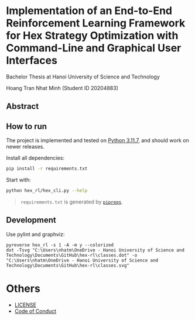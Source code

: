 # Implementation of an End-to-End Reinforcement Learning Framework for Hex Strategy Optimization with Command-Line and Graphical User Interfaces

Bachelor Thesis at Hanoi University of Science and Technology

Hoang Tran Nhat Minh (Student ID 20204883)

## Abstract


## How to run
The project is implemented and tested on [Python 3.11.7](https://github.com/python/cpython/releases/tag/v3.11.7), and should work on newer releases.

Install all dependencies:
```bash
pip install -r requirements.txt
```

Start with:
```bash
python hex_rl/hex_cli.py --help
```

> `requirements.txt` is generated by [`pipreqs`](https://github.com/bndr/pipreqs).


## Development
Use pylint and graphviz:
```
pyreverse hex_rl -s 1 -A -m y --colorized
dot -Tsvg "C:\Users\nhatm\OneDrive - Hanoi University of Science and Technology\Documents\GitHub\hex-rl\classes.dot" -o "C:\Users\nhatm\OneDrive - Hanoi University of Science and Technology\Documents\GitHub\hex-rl\classes.svg"
```

# Others
- [LICENSE](LICENSE)
- [Code of Conduct](docs/CODE_OF_CONDUCT.md)
